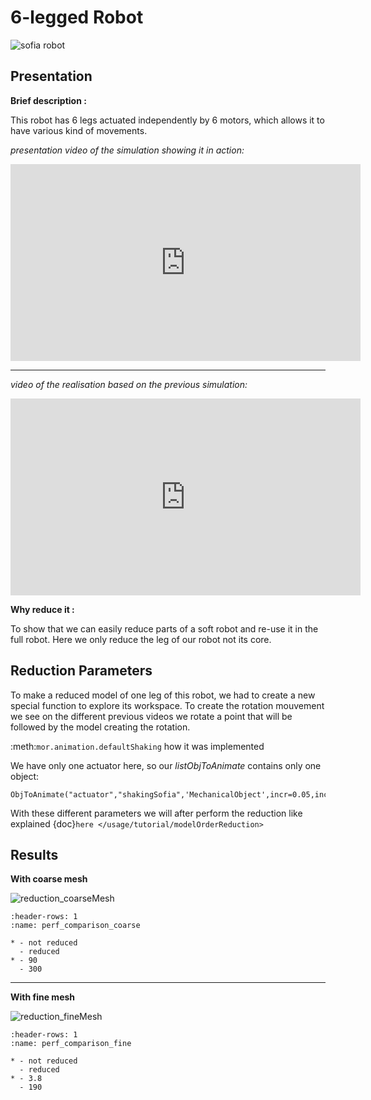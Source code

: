 # 6-legged Robot

![sofia robot](sofia_robot.jpeg)

## Presentation

**Brief description :**

This robot has 6 legs actuated independently by 6 motors, which allows it to have various kind of movements.
 
*presentation video of the simulation showing it in action:*

<iframe width="560" height="315" src="https://www.youtube.com/embed/iQbSaFNWkAE" frameborder="0" allow="autoplay; encrypted-media" allowfullscreen></iframe>
	
---

*video of the realisation based on the previous simulation:*

<iframe width="560" height="315" src="https://www.youtube.com/embed/ZoPqL80fZ10" frameborder="0" allow="autoplay; encrypted-media" allowfullscreen></iframe>


**Why reduce it :**

To show that we can easily reduce parts of a soft robot and re-use it in the full robot.
Here we only reduce the leg of our robot not its core. 

## Reduction Parameters

To make a reduced model of one leg of this robot, we had to create a new special function to explore its workspace.
To create the rotation mouvement we see on the different previous videos we rotate a point that will be followed by the model creating the rotation.

:meth:`mor.animation.defaultShaking` how it was implemented

We have only one actuator here, so our *listObjToAnimate* contains only one object:

	ObjToAnimate("actuator","shakingSofia",'MechanicalObject',incr=0.05,incrPeriod=3,rangeOfAction=6.4,dataToWorkOn="position",angle=0,rodRadius=0.7)

With these different parameters we will after perform the reduction like explained {doc}`here </usage/tutorial/modelOrderReduction>`


## Results 

**With coarse mesh**

![reduction_coarseMesh](reduction_coarseMesh.png)

```{list-table} FPS before/after reduction 
:header-rows: 1
:name: perf_comparison_coarse

* - not reduced
  - reduced
* - 90
  - 300
```

---


**With fine mesh**

![reduction_fineMesh](reduction_fineMesh.png)

```{list-table} FPS before/after reduction 
:header-rows: 1
:name: perf_comparison_fine

* - not reduced
  - reduced
* - 3.8
  - 190
```